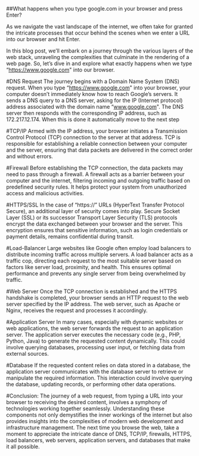 ##What happens when you type google.com in your browser and press Enter?

As we navigate the vast landscape of the internet, we often take for granted the intricate processes that occur behind the scenes when we enter a URL into our browser and hit Enter.

In this blog post, we’ll embark on a journey through the various layers of the web stack, unraveling the complexities that culminate in the rendering of a web page. So, let’s dive in and explore what exactly happens when we type “https://www.google.com" into our browser.

#DNS Request
The journey begins with a Domain Name System (DNS) request. When you type “https://www.google.com" into your browser, your computer doesn’t immediately know how to reach Google’s servers. It sends a DNS query to a DNS server, asking for the IP (Internet protocol) address associated with the domain name “www.google.com". The DNS server then responds with the corresponding IP address, such as 172.217.12.174. When this is done it automatically move to the next step

#TCP/IP
Armed with the IP address, your browser initiates a Transmission Control Protocol (TCP) connection to the server at that address. TCP is responsible for establishing a reliable connection between your computer and the server, ensuring that data packets are delivered in the correct order and without errors.

#Firewall
Before establishing the TCP connection, the data packets may need to pass through a firewall. A firewall acts as a barrier between your computer and the internet, filtering incoming and outgoing traffic based on predefined security rules. It helps protect your system from unauthorized access and malicious activities.

#HTTPS/SSL
In the case of “https://” URLs (HyperText Transfer Protocol Secure), an additional layer of security comes into play. Secure Socket Layer (SSL) or its successor Transport Layer Security (TLS) protocols encrypt the data exchanged between your browser and the server. This encryption ensures that sensitive information, such as login credentials or payment details, remains confidential during transit.

#Load-Balancer
Large websites like Google often employ load balancers to distribute incoming traffic across multiple servers. A load balancer acts as a traffic cop, directing each request to the most suitable server based on factors like server load, proximity, and health. This ensures optimal performance and prevents any single server from being overwhelmed by traffic.

#Web Server
Once the TCP connection is established and the HTTPS handshake is completed, your browser sends an HTTP request to the web server specified by the IP address. The web server, such as Apache or Nginx, receives the request and processes it accordingly.

#Application Server
In many cases, especially with dynamic websites or web applications, the web server forwards the request to an application server. The application server executes the necessary code (e.g., PHP, Python, Java) to generate the requested content dynamically. This could involve querying databases, processing user input, or fetching data from external sources.

#Database
If the requested content relies on data stored in a database, the application server communicates with the database server to retrieve or manipulate the required information. This interaction could involve querying the database, updating records, or performing other data operations.

#Conclusion:
The journey of a web request, from typing a URL into your browser to receiving the desired content, involves a symphony of technologies working together seamlessly. Understanding these components not only demystifies the inner workings of the internet but also provides insights into the complexities of modern web development and infrastructure management. The next time you browse the web, take a moment to appreciate the intricate dance of DNS, TCP/IP, firewalls, HTTPS, load balancers, web servers, application servers, and databases that make it all possible.
